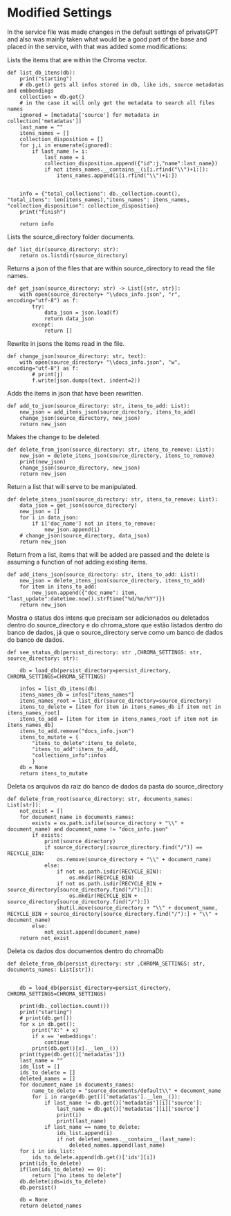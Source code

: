 # Modified Settings

In the service file was made changes in the default settings of privateGPT and also was mainly taken what would be a good part of the base and placed in the service, with that was added some modifications:


Lists the items that are within the Chroma vector.
~~~
def list_db_itens(db):
    print("starting")
    # db.get() gets all infos stored in db, like ids, source metadatas and embbendings
    collection = db.get()
    # in the case it will only get the metadata to search all files names
    ignored = [metadata['source'] for metadata in collection['metadatas']]
    last_name = ""
    itens_names = []
    collection_disposition = []
    for j,i in enumerate(ignored):
        if last_name != i:
            last_name = i
            collection_disposition.append({"id":j,"name":last_name})
            if not itens_names.__contains__(i[i.rfind("\\")+1:]):
                itens_names.append(i[i.rfind("\\")+1:])

        
    info = {"total_collections": db._collection.count(), "total_itens": len(itens_names),"itens_names": itens_names, "collection_disposition": collection_disposition}
    print("finish")

    return info
~~~



Lists the source_directory folder documents.
~~~
def list_dir(source_directory: str):
    return os.listdir(source_directory)
~~~


Returns a json of the files that are within source_directory to read the file names.
~~~
def get_json(source_directory: str) -> List[{str, str}]:
    with open(source_directory+ "\\docs_info.json", "r", encoding="utf-8") as f:
        try:
            data_json = json.load(f)
            return data_json
        except:
            return []
~~~


Rewrite in jsons the items read in the file.
~~~
def change_json(source_directory: str, text):
    with open(source_directory+ "\\docs_info.json", "w", encoding="utf-8") as f:
        # print(j)
        f.write(json.dumps(text, indent=2))
~~~


Adds the items in json that have been rewritten.
~~~
def add_to_json(source_directory: str, itens_to_add: List):
    new_json = add_itens_json(source_directory, itens_to_add)
    change_json(source_directory, new_json)
    return new_json
~~~


Makes the change to be deleted.
~~~
def delete_from_json(source_directory: str, itens_to_remove: List):
    new_json = delete_itens_json(source_directory, itens_to_remove)
    print(new_json)
    change_json(source_directory, new_json)
    return new_json
~~~


Return a list that will serve to be manipulated.
~~~
def delete_itens_json(source_directory: str, itens_to_remove: List):
    data_json = get_json(source_directory)
    new_json = []
    for i in data_json:
        if i['doc_name'] not in itens_to_remove:
            new_json.append(i)
    # change_json(source_directory, data_json)
    return new_json      
~~~


Return from a list, items that will be added are passed and the delete is assuming a function of not adding existing items.
~~~
def add_itens_json(source_directory: str, itens_to_add: List):
    new_json = delete_itens_json(source_directory, itens_to_add)
    for item in itens_to_add:
        new_json.append({"doc_name": item, "last_update":datetime.now().strftime("%d/%m/%Y")})
    return new_json
~~~


Mostra o status dos intens que precisam ser adicionados ou deletados dentro do source_directory e do chroma_store que estão listados dentro do banco de dados, já que o source_directory serve como um banco de dados do banco de dados.
~~~
def see_status_db(persist_directory: str ,CHROMA_SETTINGS: str, source_directory: str):
    
    db = load_db(persist_directory=persist_directory, CHROMA_SETTINGS=CHROMA_SETTINGS)
    
    infos = list_db_itens(db)
    itens_names_db = infos["itens_names"]
    itens_names_root = list_dir(source_directory=source_directory)
    itens_to_delete = [item for item in itens_names_db if item not in itens_names_root]
    itens_to_add = [item for item in itens_names_root if item not in itens_names_db]
    itens_to_add.remove("docs_info.json")
    itens_to_mutate = {
        "itens_to_delete":itens_to_delete,
        "itens_to_add":itens_to_add,
        "collections_info":infos
        }
    db = None
    return itens_to_mutate
~~~


Deleta os arquivos da raiz do banco de dados da pasta do source_directory
~~~
def delete_from_root(source_directory: str, documents_names: List[str]):
    not_exist = []
    for document_name in documents_names:
        exists = os.path.isfile(source_directory + "\\" + document_name) and document_name != "docs_info.json"
        if exists:
            print(source_directory)
            if source_directory[:source_directory.find("/")] == RECYCLE_BIN:
                os.remove(source_directory + "\\" + document_name)
            else:
                if not os.path.isdir(RECYCLE_BIN):
                    os.mkdir(RECYCLE_BIN)
                if not os.path.isdir(RECYCLE_BIN + source_directory[source_directory.find("/"):]):
                    os.mkdir(RECYCLE_BIN + source_directory[source_directory.find("/"):])
                shutil.move(source_directory + "\\" + document_name, RECYCLE_BIN + source_directory[source_directory.find("/"):] + "\\" + document_name)
        else:
            not_exist.append(document_name)
    return not_exist
~~~


Deleta os dados dos documentos dentro do chromaDb
~~~
def delete_from_db(persist_directory: str ,CHROMA_SETTINGS: str, documents_names: List[str]):
    

    db = load_db(persist_directory=persist_directory, CHROMA_SETTINGS=CHROMA_SETTINGS)

    print(db._collection.count())
    print("starting")
    # print(db.get())   
    for x in db.get():
        print("X:" + x)
        if x == 'embeddings':
            continue
        print(db.get()[x].__len__())
    print(type(db.get()['metadatas']))
    last_name = ""
    ids_list = []
    ids_to_delete = []
    deleted_names = []
    for document_name in documents_names:
        name_to_delete = "source_documents/default\\" + document_name
        for i in range(db.get()['metadatas'].__len__()):
            if last_name != db.get()['metadatas'][i]['source']:
                last_name = db.get()['metadatas'][i]['source']
                print(i)
                print(last_name)
            if last_name == name_to_delete:
                ids_list.append(i)
                if not deleted_names.__contains__(last_name):
                    deleted_names.append(last_name)
    for i in ids_list:
        ids_to_delete.append(db.get()['ids'][i])
    print(ids_to_delete)
    if(len(ids_to_delete) == 0):
        return ["no items to delete"]
    db.delete(ids=ids_to_delete)
    db.persist()
    
    db = None
    return deleted_names
~~~
